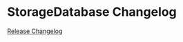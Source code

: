 # StorageDatabase Changelog

[Release Changelog](https://github.com/spryker/storage-database/releases)
